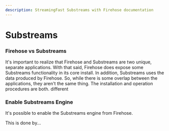 ```yaml
---
description: StreamingFast Substreams with Firehose documentation
---
```


# Substreams

### Firehose vs Substreams

It's important to realize that Firehose and Substreams are two unique, separate applications. With that said, Firehose does expose some Substreams functionality in its core install. In addition, Substreams uses the data produced by Firehose. So, while there is some overlap between the applications, they aren't the same thing. The installation and operation procedures are both. different

### Enable Substreams Engine

It's possible to enable the Substreams engine from Firehose.

This is done by...

